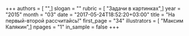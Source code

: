 +++
authors = [ "",]
slogan = ""
rubric = [ "Задачи в картинках",]
year = "2015"
month = "03"
date = "2017-05-24T18:52:20+03:00"
title = "На первый-второй рассчитайсь!"
first_page = "34"
illustrators = [ "Максим Калякин",]
npages = "1"
in_sample = false
+++
